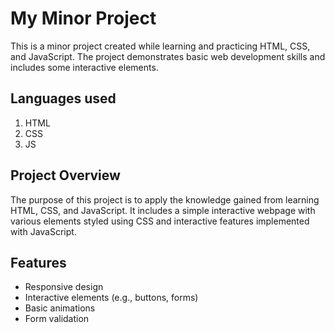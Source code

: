 # My Minor Project

This is a minor project created while learning and practicing HTML, CSS, and JavaScript. The project demonstrates basic web development skills and includes some interactive elements.

## Languages used
1. HTML
2. CSS
3. JS



## Project Overview

The purpose of this project is to apply the knowledge gained from learning HTML, CSS, and JavaScript. It includes a simple interactive webpage with various elements styled using CSS and interactive features implemented with JavaScript.

## Features

- Responsive design
- Interactive elements (e.g., buttons, forms)
- Basic animations
- Form validation


